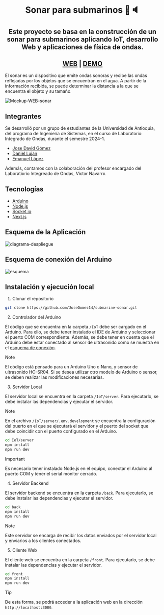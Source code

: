 <div align="center">
<h1>Sonar para submarinos 🤖🔈</h1>
<h2>Este proyecto se basa en la construcción de un sonar para submarinos aplicando IoT, desarrollo Web y aplicaciones de física de ondas.</h2>

<h2><a href='https://submarine-sonar.vercel.app/'>WEB</a> | <a href='https://youtu.be/t7pTKbmdcfI'>DEMO</a> </h2>
</div>
El sonar es un dispositivo que emite ondas sonoras y recibe las ondas reflejadas por los objetos que se encuentran en el agua. A partir de la información recibida, se puede determinar la distancia a la que se encuentra el objeto y su tamaño.

![Mockup-WEB-sonar](https://github.com/JoseGomez14/submarine-sonar/assets/110755221/76b121ee-aed4-4eac-a269-353a874b6a2d)

## Integrantes

Se desarrolló por un grupo de estudiantes de la Universidad de Antioquia, del programa de Ingeniería de Sistemas, en el curso de Laboratorio Integrado de Ondas, durante el semestre 2024-1.

- [Jose David Gómez](https://github.com/josegomez14)
- [Daniel Lujan](https://github.com/daniel-lujan)
- [Emanuel López](https://github.com/emanuellopezh)

Además, contamos con la colaboración del profesor encargado del Laboratiorio Integreado de Ondas, Victor Navarro.

## Tecnologías

- [Arduino](https://www.arduino.cc/)
- [Node.js](https://nodejs.org/)
- [Socket.io](https://socket.io/)
- [Next.js](https://nextjs.org/)

## Esquema de la Aplicación

![diagrama-despliegue](https://github.com/JoseGomez14/submarine-sonar/assets/110755221/5e795877-ddb8-42f1-af2c-78c8d5d61386)

## Esquema de conexión del Arduino

![esquema](https://github.com/JoseGomez14/submarine-sonar/assets/110755221/0959d2f5-215f-455f-bcce-5dc5f436027f)

## Instalación y ejecución local

1. Clonar el repositorio

```bash
git clone https://github.com/JoseGomez14/submarine-sonar.git
```

2. Controlador del Arduino

El código que se encuentra en la carpeta `/IoT` debe ser cargado en el Arduino. Para ello, se debe tener instalado el IDE de Arduino y seleccionar el puerto COM correspondiente. Además, se debe tener en cuenta que el Arduino debe estar conectado al sensor de ultrasonido como se muestra en el [esquema de conexión](#esquema-de-conexión-del-arduino).

> [!NOTE]
> El código está pensado para un Arduino Uno o Nano, y sensor de ultrasonido HC-SR04. Si se desea utilizar otro modelo de Arduino o sensor, se deben realizar las modificaciones necesarias.

3. Servidor Local

El servidor local se encuentra en la carpeta `/IoT/server`. Para ejecutarlo, se debe instalar las dependencias y ejecutar el servidor.

> [!NOTE]  
> En el archivo `/IoT/server/.env.development` se encuentra la configuración del puerto en el que se ejecutará el servidor y el puerto del socket que debe coincidir con el puerto configurado en el Arduino.

```bash
cd IoT/server
npm install
npm run dev
```

> [!IMPORTANT]  
> Es necesario tener instalado Node.js en el equipo, conectar el Arduino al puerto COM y tener el serial monitor cerrado.

4. Servidor Backend

El servidor backend se encuentra en la carpeta `/back`. Para ejecutarlo, se debe instalar las dependencias y ejecutar el servidor.

```bash
cd back
npm install
npm run dev
```

> [!NOTE]
> Este servidor se encarga de recibir los datos enviados por el servidor local y enviarlos a los clientes conectados.

5. Cliente Web

El cliente web se encuentra en la carpeta `/front`. Para ejecutarlo, se debe instalar las dependencias y ejecutar el servidor.

```bash
cd front
npm install
npm run dev
```

> [!TIP]
> De esta forma, se podrá acceder a la aplicación web en la dirección `http://localhost:3000`.
